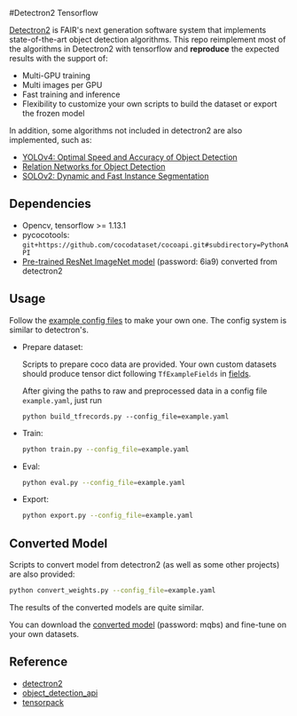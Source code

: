 #Detectron2 Tensorflow

[Detectron2](https://github.com/facebookresearch/detectron2) is FAIR's next generation software system that implements state-of-the-art object detection algorithms.
This repo reimplement most of the algorithms in Detectron2 with tensorflow and **reproduce** the expected results with the support of:

- Multi-GPU training
- Multi images per GPU
- Fast training and inference
- Flexibility to customize your own scripts to build the dataset or export the frozen model

In addition, some algorithms not included in detectron2 are also implemented, such as:

- [YOLOv4: Optimal Speed and Accuracy of Object Detection](https://arxiv.org/abs/2004.10934)
- [Relation Networks for Object Detection](https://arxiv.org/abs/1711.11575)
- [SOLOv2: Dynamic and Fast Instance Segmentation](https://arxiv.org/abs/2003.10152)

## Dependencies

- Opencv, tensorflow >= 1.13.1
- pycocotools: `git+https://github.com/cocodataset/cocoapi.git#subdirectory=PythonAPI` 
- [Pre-trained ResNet ImageNet model](https://pan.baidu.com/s/1rfkEi4jj81WDbHFeY_MCGw) (password: 6ia9) converted from detectron2

## Usage

Follow the [example config files](/configs) to make your own one. The config system is similar to detectron's.

- Prepare dataset:

  Scripts to prepare coco data are provided. Your own custom datasets should produce tensor dict following `TfExampleFields` in [fields](lib/data/fields.py).

  After giving the paths to raw and preprocessed data in a config file `example.yaml`, just run

  ```
  python build_tfrecords.py --config_file=example.yaml
  ```

- Train:

  ```bash
  python train.py --config_file=example.yaml
  ```

- Eval:

  ```bash
  python eval.py --config_file=example.yaml
  ```

- Export:

  ```bash
  python export.py --config_file=example.yaml
  ```

## Converted Model

Scripts to convert model from detectron2 (as well as some other projects) are also provided:

```bash
python convert_weights.py --config_file=example.yaml
```

The results of the converted models are quite similar.

You can download the [converted model](https://pan.baidu.com/s/1yAMl4m8UabjKa8lzOYgV6Q
) (password: mqbs) and fine-tune on your own datasets.

## Reference

* [detectron2](https://github.com/facebookresearch/detectron2)
* [object_detection_api](https://github.com/tensorflow/models/tree/master/research/object_detection)
* [tensorpack](https://github.com/tensorpack/tensorpack)

